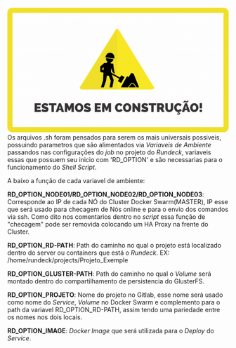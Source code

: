 ![In_Build](../Imagens/in_building.png)
Os arquivos .sh foram pensados para serem os mais universais possiveis, possuindo parametros que são alimentados via _Variaveis de Ambiente_ passandos nas configurações do _job_ no projeto do _Rundeck_, variaveis essas que possuem seu inicio com 'RD_OPTION' e são necessarias para o funcionamento do _Shell Script_.

A baixo a função de cada variavel de ambiente:  

**RD_OPTION_NODE01/RD_OPTION_NODE02/RD_OPTION_NODE03**: Corresponde ao IP de cada NÓ do Cluster Docker Swarm(MASTER), IP esse que será usado para checagem de Nós online e para o envio dos comandos via ssh. Como dito nos comentarios dentro no _script_ essa função de "checagem" pode ser removida colocando um HA Proxy na frente do Cluster.

**RD_OPTION_RD-PATH**: Path do caminho no qual o projeto está localizado dentro do server ou containers que está o _Rundeck_. 
EX: /home/rundeck/projects/Projeto_Exemple

**RD_OPTION_GLUSTER-PATH**: Path do caminho no qual o _Volume_ será montado dentro do compartilhamento de persistencia do GlusterFS.

**RD_OPTION_PROJETO**: Nome do projeto no Gitlab, esse nome será usado como nome do _Service_, _Volume_ no Docker Swarm e complemento para o path da variavel RD_OPTION_RD-PATH, assim tendo uma pariedade entre os nomes nos dois locais.

**RD_OPTION_IMAGE**: _Docker Image_ que será utilizada para o _Deploy_ do _Service_.